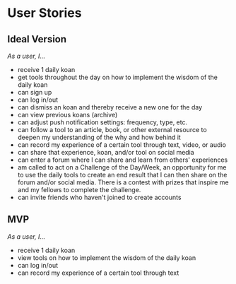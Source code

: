 # User Stories

## Ideal Version

*As a user, I...*

* receive 1 daily koan
* get tools throughout the day on how to implement the wisdom of the daily koan
* can sign up
* can log in/out
* can dismiss an koan and thereby receive a new one for the day
* can view previous koans (archive)
* can adjust push notification settings: frequency, type, etc.
* can follow a tool to an article, book, or other external resource to deepen my understanding of the why and how behind it
* can record my experience of a certain tool through text, video, or audio
* can share that experience, koan, and/or tool on social media
* can enter a forum where I can share and learn from others' experiences
* am called to act on a Challenge of the Day/Week, an opportunity for me to use the daily tools to create an end result that I can then share on the forum and/or social media. There is a contest with prizes that inspire me and my fellows to complete the challenge.
* can invite friends who haven't joined to create accounts


## MVP

*As a user, I...*

* receive 1 daily koan
* view tools on how to implement the wisdom of the daily koan
* can log in/out
* can record my experience of a certain tool through text
